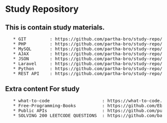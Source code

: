 # Study Repository

## This is contain study materials.

<pre>
   * GIT         : https://github.com/partha-bro/study-repo/tree/master/git
   * PHP         : https://github.com/partha-bro/study-repo/tree/master/php
   * MySQL       : https://github.com/partha-bro/study-repo/tree/master/mysql
   * AJAX        : https://github.com/partha-bro/study-repo/tree/master/ajax
   * JSON        : https://github.com/partha-bro/study-repo/tree/master/json
   * Laravel     : https://github.com/partha-bro/study-repo/tree/master/laravel
   * Python      : https://github.com/partha-bro/study-repo/tree/master/python
   * REST API    : https://github.com/partha-bro/study-repo/tree/master/rest_api
</pre>

## Extra content For study

<pre>
   * what-to-code                    : https://what-to-code.com/
   * Free-Programming-Books          : https://github.com/EbookFoundation/free-programming-books
   * Public APIs                     : https://github.com/public-apis/public-apis
   * SOLVING_200_LEETCODE_QUESTIONS  : https://github.com/bansalkanav/SOLVING_200_LEETCODE_QUESTIONS
</pre>
